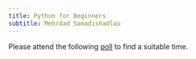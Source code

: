 ```yaml
---
title: Python for Beginners
subtitle: Mehrdad Samadishadlou
---
```


Please attend the following <a href="https://www.when2meet.com/?20747825-MFjPd">poll</a> to find a suitable time.



